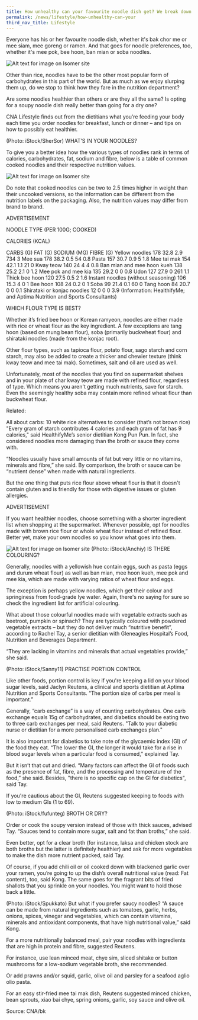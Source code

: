 ```yaml
---
title: How unhealthy can your favourite noodle dish get? We break down the facts
permalink: /news/lifestyle/how-unhealthy-can-your
third_nav_title: Lifestyle
---
```



Everyone has his or her favourite noodle dish, whether it's bak chor me or mee siam, mee goreng or ramen.  And that goes for noodle preferences, too, whether it's mee pok, bee hoon, ban mian or soba noodles.

![Alt text for image on Isomer site](/images/22222.jpg)

Other than rice, noodles have to be the other most popular form of carbohydrates in this part of the world. But as much as we enjoy slurping them up, do we stop to think how they fare in the nutrition department?

Are some noodles healthier than others or are they all the same? Is opting for a soupy noodle dish really better than going for a dry one?

CNA Lifestyle finds out from the dietitians what you’re feeding your body each time you order noodles for breakfast, lunch or dinner – and tips on how to possibly eat healthier.


(Photo: iStock/SherSor)
WHAT’S IN YOUR NOODLES?

To give you a better idea how the various types of noodles rank in terms of calories, carbohydrates, fat, sodium and fibre, below is a table of common cooked noodles and their respective nutrition values.

![Alt text for image on Isomer site](/images/istock936317570.jpg)

Do note that cooked noodles can be two to 2.5 times higher in weight than their uncooked versions, so the information can be different from the nutrition labels on the packaging. Also, the nutrition values may differ from brand to brand.

ADVERTISEMENT

NOODLE TYPE (PER 100G; COOKED)

CALORIES (KCAL)

CARBS (G)	FAT (G)	SODIUM (MG)	FIBRE (G)
Yellow noodles	178	32.8	2.9	734	3
Mee sua	178	38.2	0.5	54	0.8
Pasta	157	30.7	0.9	5	1.8
Mee tai mak	154	42.1	1.1	21	0
Kway teow	140	24	4	4	0.8
Ban mian and mee hoon kueh	138	25.2	2.1	0	1.2
Mee pok and mee kia	135	29.2	0	0	0.8
Udon	127	27.9	0	261	1.1
Thick bee hoon	120	27.5	0.5	2	1.6
Instant noodles (without seasoning)	106	15.3	4	0	1
Bee hoon	108	24	0.2	0	1
Soba	99	21.4	0.1	60	0
Tang hoon	84	20.7	0	0	0.1
Shirataki or konjac noodles	12	0	0	0	3.9
(Information: HealthifyMe; and Aptima Nutrition and Sports Consultants)

WHICH FLOUR TYPE IS BEST?

Whether it’s fried bee hoon or Korean ramyeon, noodles are either made with rice or wheat flour as the key ingredient. A few exceptions are tang hoon (based on mung bean flour), soba (primarily buckwheat flour) and shirataki noodles (made from the konjac root).

Other flour types, such as tapioca flour, potato flour, sago starch and corn starch, may also be added to create a thicker and chewier texture (think kway teow and mee tai mak). Sometimes, salt and oil are used as well.

Unfortunately, most of the noodles that you find on supermarket shelves and in your plate of char kway teow are made with refined flour, regardless of type. Which means you aren't getting much nutrients, save for starch. Even the seemingly healthy soba may contain more refined wheat flour than buckwheat flour.

Related:

All about carbs: 10 white rice alternatives to consider (that’s not brown rice)
"Every gram of starch contributes 4 calories and each gram of fat has 9 calories," said HealthifyMe’s senior dietitian Kong Pun Pun. In fact, she considered noodles more damaging than the broth or sauce they come with.

“Noodles usually have small amounts of fat but very little or no vitamins, minerals and fibre,” she said. By comparison, the broth or sauce can be “nutrient dense” when made with natural ingredients.

But the one thing that puts rice flour above wheat flour is that it doesn't contain gluten and is friendly for those with digestive issues or gluten allergies.

ADVERTISEMENT

If you want healthier noodles, choose something with a shorter ingredient list when shopping at the supermarket. Whenever possible, opt for noodles made with brown rice flour or whole wheat flour instead of refined flour. Better yet, make your own noodles so you know what goes into them.

![Alt text for image on Isomer site](/images/istock968425964.jpg)
(Photo: iStock/Anchiy)
IS THERE COLOURING?

Generally, noodles with a yellowish hue contain eggs, such as pasta (eggs and durum wheat flour) as well as ban mian, mee hoon kueh, mee pok and mee kia, which are made with varying ratios of wheat flour and eggs.

The exception is perhaps yellow noodles, which get their colour and springiness from food-grade lye water. Again, there's no saying for sure so check the ingredient list for artificial colouring.

What about those colourful noodles made with vegetable extracts such as beetroot, pumpkin or spinach? They are typically coloured with powdered vegetable extracts – but they do not deliver much “nutritive benefit”, according to Rachel Tay, a senior dietitian with Gleneagles Hospital’s Food, Nutrition and Beverages Department.

“They are lacking in vitamins and minerals that actual vegetables provide,” she said.


(Photo: iStock/Sanny11)
PRACTISE PORTION CONTROL

Like other foods, portion control is key if you're keeping a lid on your blood sugar levels, said Jaclyn Reutens, a clinical and sports dietitian at Aptima Nutrition and Sports Consultants. “The portion size of carbs per meal is important.”

Generally, “carb exchange” is a way of counting carbohydrates. One carb exchange equals 15g of carbohydrates, and diabetics should be eating two to three carb exchanges per meal, said Reutens. "Talk to your diabetic nurse or dietitian for a more personalised carb exchanges plan."

It is also important for diabetics to take note of the glycaemic index (GI) of the food they eat. “The lower the GI, the longer it would take for a rise in blood sugar levels when a particular food is consumed,” explained Tay.

But it isn’t that cut and dried. “Many factors can affect the GI of foods such as the presence of fat, fibre, and the processing and temperature of the food,” she said. Besides, "there is no specific cap on the GI for diabetics", said Tay.

If you're cautious about the GI, Reutens suggested keeping to foods with low to medium GIs (1 to 69).


(Photo: iStock/fufunteg)
BROTH OR DRY?

Order or cook the soupy version instead of those with thick sauces, advised Tay. “Sauces tend to contain more sugar, salt and fat than broths,” she said.

Even better, opt for a clear broth (for instance, laksa and chicken stock are both broths but the latter is definitely healthier) and ask for more vegetables to make the dish more nutrient packed, said Tay.

Of course, if you add chili oil or oil cooked down with blackened garlic over your ramen, you’re going to up the dish’s overall nutritional value (read: Fat content), too, said Kong. The same goes for the fragrant bits of fried shallots that you sprinkle on your noodles. You might want to hold those back a little.


(Photo: iStock/Spukkato)
But what if you prefer saucy noodles? “A sauce can be made from natural ingredients such as tomatoes, garlic, herbs, onions, spices, vinegar and vegetables, which can contain vitamins, minerals and antioxidant components, that have high nutritional value,” said Kong.

For a more nutritionally balanced meal, pair your noodles with ingredients that are high in protein and fibre, suggested Reutens.

For instance, use lean minced meat, chye sim, sliced shitake or button mushrooms for a low-sodium vegetable broth, she recommended.

Or add prawns and/or squid, garlic, olive oil and parsley for a seafood aglio olio pasta.

For an easy stir-fried mee tai mak dish, Reutens suggested minced chicken, bean sprouts, xiao bai chye, spring onions, garlic, soy sauce and olive oil.

Source: CNA/bk